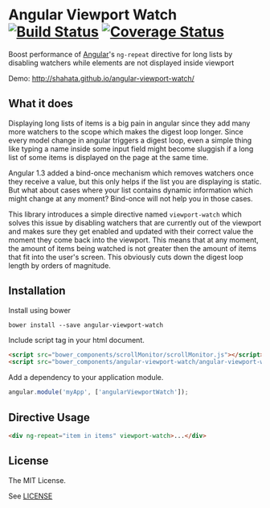 Angular Viewport Watch [![Build Status](https://travis-ci.org/shahata/angular-viewport-watch.svg?branch=master)](https://travis-ci.org/shahata/angular-viewport-watch) [![Coverage Status](https://coveralls.io/repos/shahata/angular-viewport-watch/badge.png?branch=master)](https://coveralls.io/r/shahata/angular-viewport-watch?branch=master)
================

Boost performance of [Angular](http://www.angularjs.org)'s `ng-repeat` directive for long lists by disabling watchers while elements are not displayed inside viewport

Demo: http://shahata.github.io/angular-viewport-watch/

## What it does

Displaying long lists of items is a big pain in angular since they add many more watchers to the scope which makes the digest loop longer. Since every model change in angular triggers a digest loop, even a simple thing like typing a name inside some input field might become sluggish if a long list of some items is displayed on the page at the same time.

Angular 1.3 added a bind-once mechanism which removes watchers once they receive a value, but this only helps if the list you are displaying is static. But what about cases where your list contains dynamic information which might change at any moment? Bind-once will not help you in those cases.

This library introduces a simple directive named `viewport-watch` which solves this issue by disabling watchers that are currently out of the viewport and makes sure they get enabled and updated with their correct value the moment they come back into the viewport. This means that at any moment, the amount of items being watched is not greater then the amount of items that fit into the user's screen. This obviously cuts down the digest loop length by orders of magnitude.

## Installation

Install using bower

`bower install --save angular-viewport-watch`

Include script tag in your html document.

```html
<script src="bower_components/scrollMonitor/scrollMonitor.js"></script>
<script src="bower_components/angular-viewport-watch/angular-viewport-watch.js"></script>
```

Add a dependency to your application module.

```javascript
angular.module('myApp', ['angularViewportWatch']);
```

## Directive Usage

```html
<div ng-repeat="item in items" viewport-watch>...</div>
```

## License

The MIT License.

See [LICENSE](https://github.com/shahata/angular-viewport-watch/blob/master/LICENSE)
